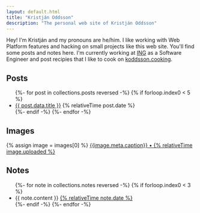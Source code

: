 ```yaml
---
layout: default.html
title: "Kristján Oddsson"
description: "The personal web site of Kristján Oddsson"
---
```


Hey! I'm Kristján and my pronouns are he/him. I like working with Web Platform features and hacking on small projects like this web site. You'll find some posts and notes here. I'm currently working at [ING](https://ing.nl/) as a Software Engineer and post recipies that I like to cook on [koddsson.cooking](http://koddsson.cooking).

## Posts

<ul class="items">
  {%- for post in collections.posts reversed -%}
    {% if forloop.index0 < 5 %}
      <li>
        <a href="{{ post.url }}">{{ post.data.title }}</a>
        {% relativeTime post.date %}
      </li>
    {%- endif -%}
  {%- endfor -%}
</ul>

## Images

{% assign image = images[0] %}
<a href="/images/{{image.id}}">{{image.meta.caption}} • {% relativeTime image.uploaded %}</a>

## Notes

<ul class="items" id="notes">
  {%- for note in collections.notes reversed -%}
    {% if forloop.index0 < 3 %}
      <li>
        {{ note.content }}
        <a href="{{ note.url }}">
          {% relativeTime note.date %}
        </a>
      </li>
    {%- endif -%}
  {%- endfor -%}
</ul>
